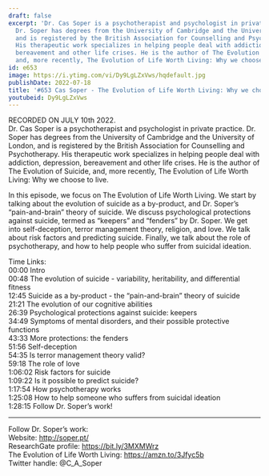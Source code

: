 ```yaml
---
draft: false
excerpt: 'Dr. Cas Soper is a psychotherapist and psychologist in private practice.
  Dr. Soper has degrees from the University of Cambridge and the University of London,
  and is registered by the British Association for Counselling and Psychotherapy.
  His therapeutic work specializes in helping people deal with addiction, depression,
  bereavement and other life crises. He is the author of The Evolution of Suicide,
  and, more recently, The Evolution of Life Worth Living: Why we choose to live.'
id: e653
image: https://i.ytimg.com/vi/Dy9LgLZxVws/hqdefault.jpg
publishDate: 2022-07-18
title: '#653 Cas Soper - The Evolution of Life Worth Living: Why we choose to live'
youtubeid: Dy9LgLZxVws
---
```

RECORDED ON JULY 10th 2022.  
Dr. Cas Soper is a psychotherapist and psychologist in private practice. Dr. Soper has degrees from the University of Cambridge and the University of London, and is registered by the British Association for Counselling and Psychotherapy. His therapeutic work specializes in helping people deal with addiction, depression, bereavement and other life crises. He is the author of The Evolution of Suicide, and, more recently, The Evolution of Life Worth Living: Why we choose to live.

In this episode, we focus on The Evolution of Life Worth Living. We start by talking about the evolution of suicide as a by-product, and Dr. Soper’s “pain-and-brain” theory of suicide. We discuss psychological protections against suicide, termed as “keepers” and “fenders” by Dr. Soper. We get into self-deception, terror management theory, religion, and love. We talk about risk factors and predicting suicide. Finally, we talk about the role of psychotherapy, and how to help people who suffer from suicidal ideation.

Time Links:  
00:00 Intro  
00:48  The evolution of suicide - variability, heritability, and differential fitness  
12:45  Suicide as a by-product - the “pain-and-brain” theory of suicide  
21:21  The evolution of our cognitive abilities  
26:39  Psychological protections against suicide: keepers  
34:49  Symptoms of mental disorders, and their possible protective functions  
43:33  More protections: the fenders  
51:56  Self-deception  
54:35  Is terror management theory valid?  
59:18  The role of love  
1:06:02  Risk factors for suicide  
1:09:22  Is it possible to predict suicide?  
1:17:54  How psychotherapy works  
1:25:08  How to help someone who suffers from suicidal ideation  
1:28:15  Follow Dr. Soper’s work!

---

Follow Dr. Soper’s work:  
Website: http://soper.pt/  
ResearchGate profile: https://bit.ly/3MXMWrz  
The Evolution of Life Worth Living: https://amzn.to/3Jfyc5b  
Twitter handle: @C_A_Soper
